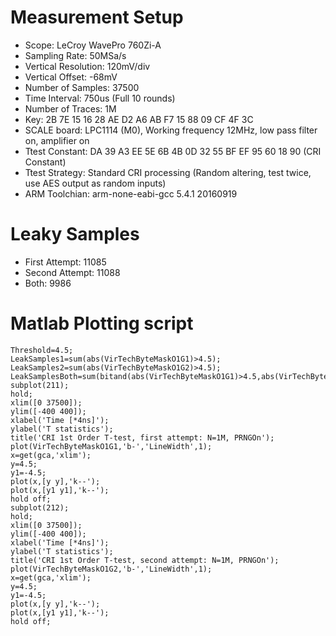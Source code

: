 # Measurement Setup
- Scope:				LeCroy WavePro 760Zi-A
- Sampling Rate: 		50MSa/s
- Vertical Resolution:	120mV/div
- Vertical Offset:		-68mV
- Number of Samples: 		37500
- Time Interval:			750us (Full 10 rounds)
- Number of Traces:		1M
- Key:				2B 7E 15 16 28 AE D2 A6 AB F7 15 88 09 CF 4F 3C
- SCALE board:			LPC1114 (M0), Working frequency 12MHz, low pass filter on, amplifier on
- Ttest Constant:		DA 39 A3 EE 5E 6B 4B 0D 32 55 BF EF 95 60 18 90 (CRI Constant)
- Ttest Strategy:		Standard CRI processing (Random altering, test twice, use AES output as random inputs)
- ARM Toolchian:			arm-none-eabi-gcc 5.4.1 20160919

# Leaky Samples
- First Attempt:		11085
- Second Attempt:	11088
- Both:			9986

# Matlab Plotting script

```
Threshold=4.5;
LeakSamples1=sum(abs(VirTechByteMaskO1G1)>4.5);
LeakSamples2=sum(abs(VirTechByteMaskO1G2)>4.5);
LeakSamplesBoth=sum(bitand(abs(VirTechByteMaskO1G1)>4.5,abs(VirTechByteMaskO1G2)>4.5));
subplot(211);
hold;
xlim([0 37500]);
ylim([-400 400]);
xlabel('Time [*4ns]');
ylabel('T statistics');
title('CRI 1st Order T-test, first attempt: N=1M, PRNGOn');
plot(VirTechByteMaskO1G1,'b-','LineWidth',1);
x=get(gca,'xlim');
y=4.5;
y1=-4.5;
plot(x,[y y],'k--');
plot(x,[y1 y1],'k--');
hold off;
subplot(212);
hold;
xlim([0 37500]);
ylim([-400 400]);
xlabel('Time [*4ns]');
ylabel('T statistics');
title('CRI 1st Order T-test, second attempt: N=1M, PRNGOn');
plot(VirTechByteMaskO1G2,'b-','LineWidth',1);
x=get(gca,'xlim');
y=4.5;
y1=-4.5;
plot(x,[y y],'k--');
plot(x,[y1 y1],'k--');
hold off;
```
